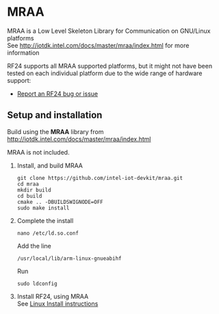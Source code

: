 # MRAA
MRAA is a Low Level Skeleton Library for Communication on GNU/Linux platforms <br>
See http://iotdk.intel.com/docs/master/mraa/index.html for more information

RF24 supports all MRAA supported platforms, but it might not have been tested on each individual platform due to the wide range of hardware support:
- [Report an RF24 bug or issue](https://github.com/TMRh20/RF24/issues)

## Setup and installation

Build using the **MRAA** library from http://iotdk.intel.com/docs/master/mraa/index.html

MRAA is not included.

1. Install, and build MRAA
   ```shell
   git clone https://github.com/intel-iot-devkit/mraa.git
   cd mraa
   mkdir build
   cd build
   cmake .. -DBUILDSWIGNODE=OFF
   sudo make install
   ```

2. Complete the install
   ```shell
   nano /etc/ld.so.conf
   ```
   Add the line
   ```shell
   /usr/local/lib/arm-linux-gnueabihf
   ```
   Run
   ```shell
   sudo ldconfig
   ```

3. Install RF24, using MRAA<br>
   See [Linux Install instructions](md_docs_linux_install.html)
